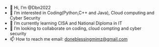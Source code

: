 - 👋 Hi, I’m @Dbn2022
- 👀 I’m interested in Coding(Python,C++ and Java), Cloud computing and Cyber Security
- 🌱 I’m currently learning CISA and National Diploma in IT
- 💞️ I’m looking to collaborate on coding, cloud compting and cyber security
- 📫 How to reach me email: doneblessingmimz@gmail.com

<!---
Dbn2022/Dbn2022 is a ✨ special ✨ repository because its `README.md` (this file) appears on your GitHub profile.
You can click the Preview link to take a look at your changes.
--->
